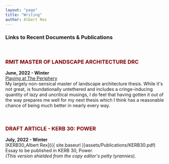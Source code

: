```yaml
---
layout: "page"
title: "Writing"
author: Albert Rex
---
```


### Links to Recent Documents & Publications
<br />

### <span style="color:maroon">RMIT MASTER OF LANDSCAPE ARCHITECTURE DRC </span>

**June, 2022 - Winter**
<br />
[Playing at The Periphery](https://issuu.com/albertmrex/docs/s3602426_albertrex_projectb_playing_at_the_periphe)
<br />
My largely non-sensical master of landscape architecture thesis. While it's not great, is foundationally untethered and includes a cringe-inducing quantity of lazy and uncritical musings, I do feel that having gotten it out of the way prepares me well for my next thesis which I think has a reasonable chance of being much better in nearly every way.

<br />

### <span style="color:maroon">DRAFT ARTICLE - KERB 30: POWER </span>

**July, 2022 - Winter**
<br />
[KERB30_Albert Rex]({{ site.baseurl }}assets/Publications/KERB30.pdf)
<br />
Essay to be published in KERB 30, Power.
<br />*(This version shielded from the copy editor's petty tyrannies).*

